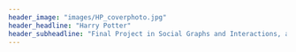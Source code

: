 ```yaml
---
header_image: "images/HP_coverphoto.jpg"
header_headline: "Harry Potter"
header_subheadline: "Final Project in Social Graphs and Interactions, autum 2021"
---
```

